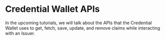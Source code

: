  # Credential Wallet APIs

In the upcoming tutorials, we will talk about the APIs that the Credential Wallet uses to get, fetch, save, update, and remove claims while interacting with an Issuer. 



 

